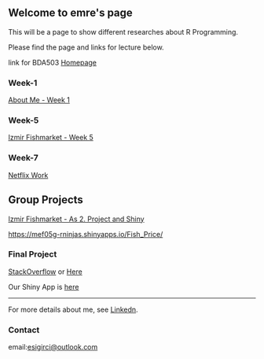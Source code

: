 ## Welcome to emre's page

This will be a page to show different researches about R Programming.

Please find the page and links for lecture below.

link for BDA503 [Homepage](https://mef-bda503.github.io/)

### Week-1

[About Me - Week 1](RMarkDown_Week1.html)

### Week-5

[Izmir Fishmarket - Week 5](FishMarket.html)

### Week-7

[Netflix Work](netflix_hmw.html)

## Group Projects
 
[Izmir Fishmarket - As 2. Project and Shiny](https://mef05g-rninjas.shinyapps.io/Fish_Price/)
 
 https://mef05g-rninjas.shinyapps.io/Fish_Price/
 
### Final Project

[StackOverflow](https://pjournal.github.io/mef05g-rninjas/stackover_final.html) or [Here](Salary_Final.html)

Our Shiny App is [here](https://mef05g-rninjas.shinyapps.io/stack_overflow_shinny/)


-------------------------------------------------------


For more details about me, see [Linkedn](https://www.linkedin.com/in/emrecansigirci/).

### Contact

email:esigirci@outlook.com


